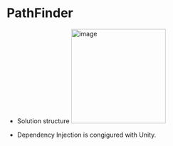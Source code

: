 # PathFinder
- Solution structure
  <img width="212" alt="image" src="https://github.com/pavitramaduranga/PathFinder/assets/4363523/b3efe26b-673d-4ac2-89cb-73f19c7fe7f5">

- Dependency Injection is congigured with Unity.
  
